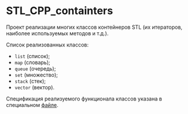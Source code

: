 # STL_CPP_containters

Проект реализации многих классов контейнеров STL (их итераторов, наиболее используемых методов и т.д.).

Список реализованных классов:
- `list` (список);
- `map` (словарь);
- `queue` (очередь);
- `set` (множество);
- `stack` (стек);
- `vector` (вектор).

Спецификация реализуемого функционала классов указана в специальном [файле](./materials/containers_info.md).
